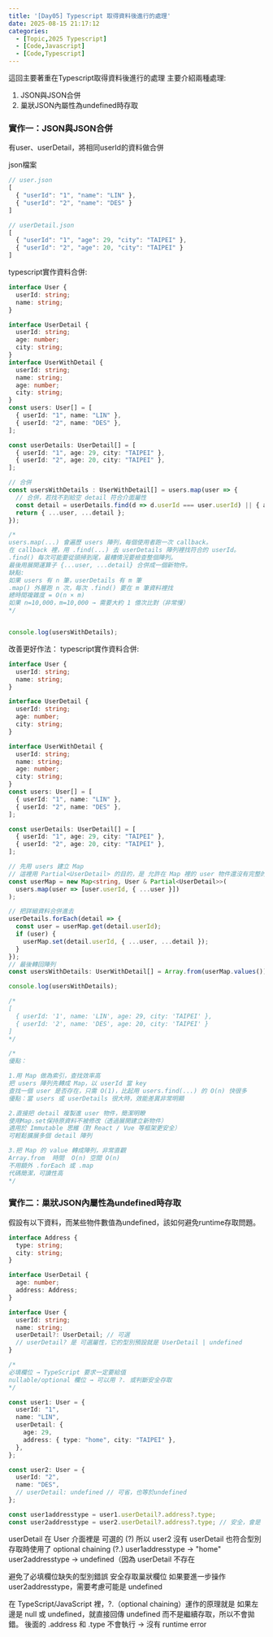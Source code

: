 ```yaml
---
title: '[Day05] Typescript 取得資料後進行的處理'
date: 2025-08-15 21:17:12
categories:
  - [Topic,2025 Typescript]
  - [Code,Javascript]
  - [Code,Typescript]
---
```

這回主要著重在Typescript取得資料後進行的處理
主要介紹兩種處理:
1. JSON與JSON合併
2. 巢狀JSON內屬性為undefined時存取


### 實作一：JSON與JSON合併

有user、userDetail，將相同userId的資料做合併

json檔案
```javascript
// user.json
[
  { "userId": "1", "name": "LIN" },
  { "userId": "2", "name": "DES" }
]

// userDetail.json
[
  { "userId": "1", "age": 29, "city": "TAIPEI" },
  { "userId": "2", "age": 20, "city": "TAIPEI" }
]
```

typescript實作資料合併:

```typescript
interface User {
  userId: string;
  name: string;
}

interface UserDetail {
  userId: string;
  age: number;
  city: string;
}
interface UserWithDetail {
  userId: string;
  name: string;
  age: number;
  city: string;
}
const users: User[] = [
  { userId: "1", name: "LIN" },
  { userId: "2", name: "DES" },
];

const userDetails: UserDetail[] = [
  { userId: "1", age: 29, city: "TAIPEI" },
  { userId: "2", age: 20, city: "TAIPEI" },
];

// 合併
const usersWithDetails : UserWithDetail[] = users.map(user => {
  // 合併，若找不到給空 detail 符合介面屬性
  const detail = userDetails.find(d => d.userId === user.userId) || { age: 0, city: "" };;
  return { ...user, ...detail };
});

/*
users.map(...) 會遍歷 users 陣列，每個使用者跑一次 callback。
在 callback 裡，用 .find(...) 去 userDetails 陣列裡找符合的 userId。
.find() 每次可能要從頭掃到尾，最糟情況要檢查整個陣列。
最後用展開運算子 {...user, ...detail} 合併成一個新物件。
缺點:
如果 users 有 n 筆，userDetails 有 m 筆
.map() 外層跑 n 次，每次 .find() 要在 m 筆資料裡找
總時間複雜度 = O(n × m)
如果 n=10,000，m=10,000 → 需要大約 1 億次比對（非常慢）
*/


console.log(usersWithDetails);
```

改善更好作法：
typescript實作資料合併:

```ts
interface User {
  userId: string;
  name: string;
}

interface UserDetail {
  userId: string;
  age: number;
  city: string;
}

interface UserWithDetail {
  userId: string;
  name: string;
  age: number;
  city: string;
}
const users: User[] = [
  { userId: "1", name: "LIN" },
  { userId: "2", name: "DES" },
];

const userDetails: UserDetail[] = [
  { userId: "1", age: 29, city: "TAIPEI" },
  { userId: "2", age: 20, city: "TAIPEI" },
];

// 先用 users 建立 Map
// 這裡用 Partial<UserDetail> 的目的，是 允許在 Map 裡的 user 物件還沒有完整的 UserDetail 時，也能先存入 Map，而不會 TypeScript 報錯。
const userMap = new Map<string, User & Partial<UserDetail>>(
  users.map(user => [user.userId, { ...user }])
);

// 把詳細資料合併進去
userDetails.forEach(detail => {
  const user = userMap.get(detail.userId);
  if (user) {
    userMap.set(detail.userId, { ...user, ...detail });
  }
});
// 最後轉回陣列
const usersWithDetails: UserWithDetail[] = Array.from(userMap.values());

console.log(usersWithDetails);

/*
[
  { userId: '1', name: 'LIN', age: 29, city: 'TAIPEI' },
  { userId: '2', name: 'DES', age: 20, city: 'TAIPEI' }
]
*/

/*
優點：

1.用 Map 做為索引，查找效率高
把 users 陣列先轉成 Map，以 userId 當 key
查找一個 user 是否存在，只需 O(1)，比起用 users.find(...) 的 O(n) 快很多
優點：當 users 或 userDetails 很大時，效能差異非常明顯

2.直接把 detail 複製進 user 物件，簡潔明瞭
使用Map.set保持原資料不被修改（透過展開建立新物件）
適用於 Immutable 思維（對 React / Vue 等框架更安全）
可輕鬆擴展多個 detail 陣列

3.把 Map 的 value 轉成陣列，非常直觀
Array.from  時間	O(n) 空間	O(n)
不用額外 .forEach 或 .map
代碼簡潔，可讀性高
*/


```

### 實作二：巢狀JSON內屬性為undefined時存取
假設有以下資料，而某些物件數值為undefined，該如何避免runtime存取問題。

```ts
interface Address {
  type: string;
  city: string;
}

interface UserDetail {
  age: number;
  address: Address;
}

interface User {
  userId: string;
  name: string;
  userDetail?: UserDetail; // 可選 
  // userDetail? 是 可選屬性，它的型別預設就是 UserDetail | undefined
}

/*
必填欄位 → TypeScript 要求一定要給值
nullable/optional 欄位 → 可以用 ?. 或判斷安全存取
*/

const user1: User = {
  userId: "1",
  name: "LIN",
  userDetail: {
    age: 29,
    address: { type: "home", city: "TAIPEI" },
  },
};

const user2: User = {
  userId: "2",
  name: "DES",
  // userDetail: undefined // 可省，也等於undefined
};

const user1addresstype = user1.userDetail?.address?.type; 
const user2addresstype = user2.userDetail?.address?.type; // 安全，會是 undefined

```

userDetail 在 User 介面裡是 可選的 (?)
所以 user2 沒有 userDetail 也符合型別
存取時使用了 optional chaining (?.)
user1addresstype → "home"
user2addresstype → undefined（因為 userDetail 不存在

避免了必填欄位缺失的型別錯誤
安全存取巢狀欄位
如果要進一步操作 user2addresstype，需要考慮可能是 undefined

在 TypeScript/JavaScript 裡，?.（optional chaining）運作的原理就是 如果左邊是 null 或 undefined，就直接回傳 undefined 而不是繼續存取，所以不會拋錯。
後面的 .address 和 .type 不會執行 → 沒有 runtime error